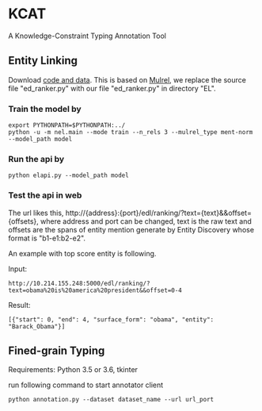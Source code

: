 # KCAT
 A Knowledge-Constraint Typing Annotation Tool

## Entity Linking
Download [code and data](https://drive.google.com/file/d/1S0GaawsPMprz0BWD6TxiH55qXyx07TR1/view?usp=sharing). This is based on [Mulrel](https://github.com/lephong/mulrel-nel), we replace the source file "ed_ranker.py" with our file "ed_ranker.py" in directory "EL".

### Train the model by

    export PYTHONPATH=$PYTHONPATH:../
    python -u -m nel.main --mode train --n_rels 3 --mulrel_type ment-norm --model_path model

### Run the api by

    python elapi.py --model_path model

### Test the api in web

The url likes this, http://{address}:{port}/edl/ranking/?text={text}&&offset={offsets}, where address and port can be changed, text is the raw text and offsets are the spans of entity mention generate by Entity Discovery whose format is "b1-e1:b2-e2".

An example with top score entity is following.

Input:
    
    http://10.214.155.248:5000/edl/ranking/?text=obama%20is%20america%20president&&offset=0-4
    
Result:
    
    [{"start": 0, "end": 4, "surface_form": "obama", "entity": "Barack_Obama"}]
    

## Fined-grain Typing

Requirements: Python 3.5 or 3.6, tkinter

run following command to start annotator client

    python annotation.py --dataset dataset_name --url url_port
 
    
